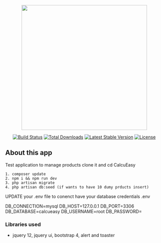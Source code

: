 <p align="center"><a href="https://laravel.com" target="_blank"><img src="https://raw.githubusercontent.com/laravel/art/master/logo-lockup/5%20SVG/2%20CMYK/1%20Full%20Color/laravel-logolockup-cmyk-red.svg" width="400"></a></p>

<p align="center">
<a href="https://travis-ci.org/laravel/framework"><img src="https://travis-ci.org/laravel/framework.svg" alt="Build Status"></a>
<a href="https://packagist.org/packages/laravel/framework"><img src="https://img.shields.io/packagist/dt/laravel/framework" alt="Total Downloads"></a>
<a href="https://packagist.org/packages/laravel/framework"><img src="https://img.shields.io/packagist/v/laravel/framework" alt="Latest Stable Version"></a>
<a href="https://packagist.org/packages/laravel/framework"><img src="https://img.shields.io/packagist/l/laravel/framework" alt="License"></a>
</p>

## About this app

Test application to manage products
clone it and cd CalcuEasy

```
1. composer update
2. npm i && npm run dev
3. php artisan migrate
4. php artisan db:seed (if wants to have 10 dumy prducts insert)
```


UPDATE your .env file to conenct have your database credentials
.env 

DB_CONNECTION=mysql
DB_HOST=127.0.0.1
DB_PORT=3306
DB_DATABASE=calcueasy
DB_USERNAME=root
DB_PASSWORD=


### Libraries used

- jquery 12, jquery ui, bootstrap 4, alert and toaster


